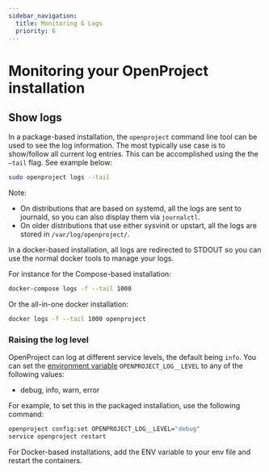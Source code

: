 ```yaml
---
sidebar_navigation:
  title: Monitoring & Logs
  priority: 6
---
```


# Monitoring your OpenProject installation

## Show logs

In a package-based installation, the `openproject` command line tool can be
used to see the log information. The most typically use case is to show/follow
all current log entries. This can be accomplished using the the `–tail` flag.
See example below:

```bash
sudo openproject logs --tail
```

Note:

* On distributions that are based on systemd, all the logs are sent to journald, so you can also display them via `journalctl`.
* On older distributions that use either sysvinit or upstart, all the logs are stored in `/var/log/openproject/`.

In a docker-based installation, all logs are redirected to STDOUT so you can use the normal docker tools to manage your logs.

For instance for the Compose-based installation:

```bash
docker-compose logs -f --tail 1000
```

Or the all-in-one docker installation:

```bash
docker logs -f --tail 1000 openproject
```

### Raising the log level

OpenProject can log at different service levels, the default being `info`. You can set the [environment variable](https://docs.openproject.org/installation-and-operations/configuration/environment/#environment-variables) `OPENPROJECT_LOG__LEVEL` to any of the following values:

- debug, info, warn, error

For example, to set this in the packaged installation, use the following command:

```bash
openproject config:set OPENPROJECT_LOG__LEVEL="debug"
service openproject restart
```

For Docker-based installations, add the ENV variable to your env file and restart the containers.
